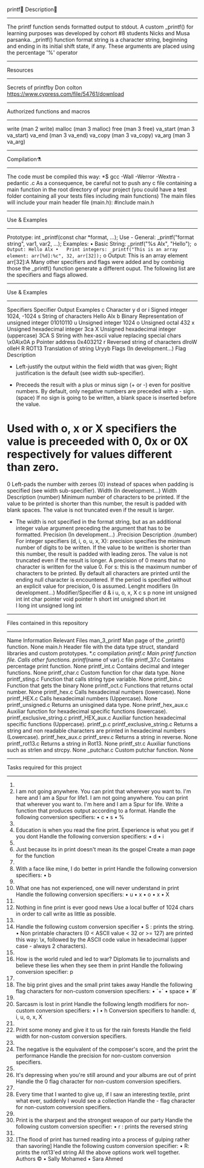 printf🎉
Description📄
________________________________________
 
The printf function sends formatted output to stdout. A custom _printf() for learning purposes was developed by cohort #8 students Nicks and Musa parsanka. _printf() function format string is a character string, beginning and ending in its initial shift state, if any. These arguments are placed using the percentage '%' operator
________________________________________
Resources
________________________________________
Secrets of printfby Don colton https://www.cypress.com/file/54761/download
________________________________________
Authorized functions and macros
________________________________________
write (man 2 write) malloc (man 3 malloc) free (man 3 free) va_start (man 3 va_start) va_end (man 3 va_end) va_copy (man 3 va_copy) va_arg (man 3 va_arg)
________________________________________
Compilation⚗️
________________________________________
The code must be compiled this way:
*$ gcc -Wall -Werror -Wextra -pedantic .c
As a consequence, be careful not to push any c file containing a main function in the root directory of your project (you could have a test folder containing all your tests files including main functions)
The main files will include your main header file (main.h): #include main.h
________________________________________
Use & Examples
________________________________________
Prototype: int _printf(const char *format, ...); Use - General: _printf("format string", var1, var2, ...);
Examples:
•	Basic String: _printf("%s Alx", "Hello");`
o	Output: Hello Alx
•	Print integers: _printf("This is an array element: arr[%d]:%c", 32, arr[32]);`
o	Output: This is an array element arr[32]:A
Many other specifiers and flags were added and by combinig those the _printf() function generate a different ouput. The following list are the specifiers and flags allowed.
________________________________________
Use & Examples
________________________________________
Specifiers
Specifier	Output	Examples
c	Character	y
d or i	Signed integer	1024, -1024
s	String of characters	Hello Alx
b	Binary Representation of unsigned integer	01010110
u	Unsigned integer	1024
o	Unsigned octal	432
x	Unsigned hexadecimal integer	3ca
X	Unsigned hexadecimal integer (uppercase)	3CA
S	String with hex-ascii value replacing special chars	\x0A\x0A
p	Pointer address	0x403212
r	Reversed string of characters	dlroW olleH
R	ROT13 Translation of string	Uryyb
Flags (In development...)
Flag	Description
-	Left-justify the output within the field width that was given; Right justification is the default (see width sub-specifier).
+	Preceeds the result with a plus or minus sign (+ or -) even for positive numbers. By default, only negative numbers are preceded with a - sign.
(space)	If no sign is going to be written, a blank space is inserted before the value.
#	Used with o, x or X specifiers the value is preceeded with 0, 0x or 0X respectively for values different than zero.
0	Left-pads the number with zeroes (0) instead of spaces when padding is specified (see width sub-specifier).
Width (In development...)
Width	Description
(number)	Minimum number of characters to be printed. If the value to be printed is shorter than this number, the result is padded with blank spaces. The value is not truncated even if the result is larger.
*	The width is not specified in the format string, but as an additional integer value argument preceding the argument that has to be formatted.
Precision (In development...)
.Precision	Description
.(number)	For integer specifiers (d, i, o, u, x, X): precision specifies the minimum number of digits to be written. If the value to be written is shorter than this number, the result is padded with leading zeros. The value is not truncated even if the result is longer. A precision of 0 means that no character is written for the value 0. For s: this is the maximum number of characters to be printed. By default all characters are printed until the ending null character is encountered. If the period is specified without an explicit value for precision, 0 is assumed.
Lenght modifiers (In development...)
Modifier/Specifier	d & i	u, o, x, X	c	s	p
none	int	unsigned int	int	char pointer	void pointer
h	short int	unsigned short int			
l	long int	unsigned long int			
________________________________________
Files contained in this repository
________________________________________
Name	Information	Relevant Files
man_3_printf	Man page of the _printf() function.	None
main.h	Header file with the data type struct, standard libraries and custom prototypes.	*.c compilation
_printf.c	Main printf function file. Calls other functions.	printf_(name of var).c file
printf_37.c	Contains percentage print function.	None
printf_int.c	Contains decimal and integer functions.	None
printf_char.c	Custom function for char data type.	None
printf_sting.c	Function that calls string type variable.	None
printf_bin.c	Function that gets the binary	None
printf_oct.c	Functions that returns octal number.	None
printf_hex.c	Calls hexadecimal numbers (lowercase).	None
printf_HEX.c	Calls hexadecimal numbers (Uppercase).	None
printf_unsigned.c	Returns an unisgined data type.	None
printf_hex_aux.c	Auxiliar function for hexadecimal specific functions (lowercase).	printf_exclusive_string.c
printf_HEX_aux.c	Auxiliar function hexadecimal specific functions (Uppercase).	printf_p.c
printf_exclusive_string.c	Returns a string and non readable characters are printed in hexadecimal numbers (Lowercase).	printf_hex_aux.c
printf_srev.c	Returns a string in reverse.	None
printf_rot13.c	Returns a string in Rot13.	None
printf_str.c	Auxiliar functions such as strlen and strcpy.	None
_putchar.c	Custom putchar function.	None
________________________________________
Tasks required for this project
________________________________________
1.	
1.	I am not going anywhere. You can print that wherever you want to. I'm here and I am a Spur for life1. I am not going anywhere. You can print that wherever you want to. I'm here and I am a Spur for life.
Write a function that produces output according to a format. Handle the following conversion specifiers:
•	c
•	s
•	%
1.	
1.	Education is when you read the fine print. Experience is what you get if you dont
Handle the following conversion specifiers:
•	d
•	i
2.	
2.	Just because its in print doesn't mean its the gospel
Create a man page for the function
3.	
3.	With a face like mine, I do better in print
Handle the following conversion specifiers:
•	b
4.	
4.	What one has not experienced, one will never understand in print
Handle the following conversion specifiers:
•	u
•	x
•	o
•	x
•	X
5.	
5.	Nothing in fine print is ever good news
Use a local buffer of 1024 chars in order to call write as little as possible.
6.	
6.	Handle the following custom conversion specifier
•	S : prints the string.
•	Non printable characters (0 < ASCII value < 32 or >= 127) are printed this way: \x, followed by the ASCII code value in hexadecimal (upper case - always 2 characters).
7.	
7.	How is the world ruled and led to war? Diplomats lie to journalists and believe these lies when they see them in print
Handle the following conversion specifier: p
8.	
8.	The big print gives and the small print takes away
Handle the following flag characters for non-custom conversion specifiers:
•	´+´
•	space
•	´#´
9.	
9.	Sarcasm is lost in print
Handle the following length modifiers for non-custom conversion specifiers:
•	l
•	h Conversion specifiers to handle: d, i, u, o, x, X
10.	
10.	Print some money and give it to us for the rain forests
Handle the field width for non-custom conversion specifiers.
11.	
11.	The negative is the equivalent of the composer's score, and the print the performance
Handle the precision for non-custom conversion specifiers.
12.	
12.	It's depressing when you're still around and your albums are out of print
Handle the 0 flag character for non-custom conversion specifiers.
13.	
13.	Every time that I wanted to give up, if I saw an interesting textile, print what ever, suddenly I would see a collection
Handle the - flag character for non-custom conversion specifiers.
14.	
14.	Print is the sharpest and the strongest weapon of our party
Handle the following custom conversion specifier:
•	r : prints the reversed string
15.	
15.	[The flood of print has turned reading into a process of gulping rather than savoring]
Handle the following custom conversion specifier:
•	R: prints the rot13'ed string
All the above options work well together.
Authors ©
•	Sally Mohamed
•	Sara Ahmed


